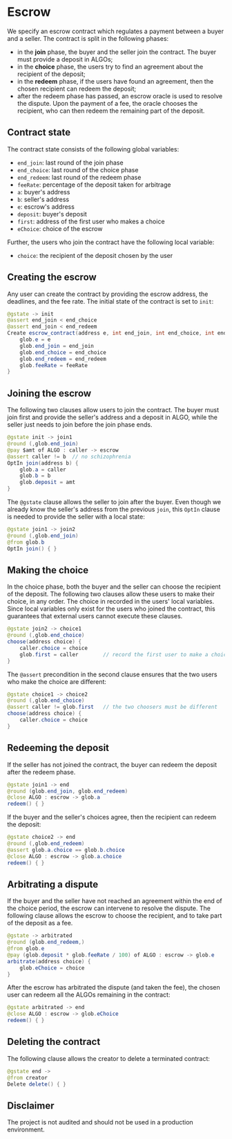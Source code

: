 # Escrow 

We specify an escrow contract which regulates a payment between a buyer and a seller. The contract is split in the following phases:
* in the **join** phase, the buyer and the seller join the contract. The buyer must provide a deposit in ALGOs;
* in the **choice** phase, the users try to find an agreement about the recipient of the deposit;
* in the **redeem** phase, if the users have found an agreement, then the chosen recipient can redeem the deposit;
* after the redeem phase has passed, an escrow oracle is used to resolve the dispute. Upon the payment of a fee, the oracle chooses the recipient, who can then redeem the remaining part of the deposit.

## Contract state

The contract state consists of the following global variables:
* `end_join`: last round of the join phase
* `end_choice`: last round of the choice phase
* `end_redeem`: last round of the redeem phase
* `feeRate`: percentage of the deposit taken for arbitrage
* `a`: buyer's address
* `b`: seller's address
* `e`: escrow's address
* `deposit`: buyer's deposit
* `first`: address of the first user who makes a choice
* `eChoice`: choice of the escrow

Further, the users who join the contract have the following local variable:
* `choice`: the recipient of the deposit chosen by the user

## Creating the escrow

Any user can create the contract by providing the escrow address, the deadlines, and the fee rate. The initial state of the contract is set to `init`:
```java
@gstate -> init
@assert end_join < end_choice
@assert end_join < end_redeem
Create escrow_contract(address e, int end_join, int end_choice, int end_redeem, int feeRate) {
    glob.e = e
    glob.end_join = end_join
    glob.end_choice = end_choice
    glob.end_redeem = end_redeem
    glob.feeRate = feeRate
}
```

## Joining the escrow

The following two clauses allow users to join the contract.
The buyer must join first and provide the seller's address and a deposit in ALGO, while the seller just needs to join before the join phase ends.
```java
@gstate init -> join1
@round (,glob.end_join)
@pay $amt of ALGO : caller -> escrow
@assert caller != b  // no schizophrenia
OptIn join(address b) { 
    glob.a = caller
    glob.b = b
    glob.deposit = amt
}
```

The `@gstate` clause allows the seller to join after the buyer. 
Even though we already know the seller's address from the previous `join`, this `OptIn` clause is needed to provide the seller with a local state:
```java
@gstate join1 -> join2
@round (,glob.end_join)
@from glob.b
OptIn join() { }
```

## Making the choice

In the choice phase, both the buyer and the seller can choose the recipient of the deposit.
The following two clauses allow these users to make their choice, in any order.
The choice in recorded in the users' local variables.
Since local variables only exist for the users who joined the contract, this guarantees that external users cannot execute these clauses.
```java
@gstate join2 -> choice1
@round (,glob.end_choice)
choose(address choice) { 
    caller.choice = choice
    glob.first = caller        // record the first user to make a choice
}
```

The `@assert` precondition in the second clause ensures that the two users who make the choice are different:
```java
@gstate choice1 -> choice2
@round (,glob.end_choice)
@assert caller != glob.first   // the two choosers must be different
choose(address choice) { 
    caller.choice = choice
}
```

## Redeeming the deposit

If the seller has not joined the contract, the buyer can redeem the deposit after the redeem phase.
```java
@gstate join1 -> end
@round (glob.end_join, glob.end_redeem)
@close ALGO : escrow -> glob.a
redeem() { }
```

If the buyer and the seller's choices agree, then the recipient can redeem the deposit:
```java
@gstate choice2 -> end
@round (,glob.end_redeem)
@assert glob.a.choice == glob.b.choice
@close ALGO : escrow -> glob.a.choice
redeem() { }
```

## Arbitrating a dispute
 
If the buyer and the seller have not reached an agreement within the end of the choice period, the escrow can intervene to resolve the dispute.
The following clause allows the escrow to choose the recipient, and to take part of the deposit as a fee.
```java
@gstate -> arbitrated
@round (glob.end_redeem,)
@from glob.e 
@pay (glob.deposit * glob.feeRate / 100) of ALGO : escrow -> glob.e
arbitrate(address choice) {
    glob.eChoice = choice    
}
```

After the escrow has arbitrated the dispute (and taken the fee), the chosen user can redeem all the ALGOs remaining in the contract:
```java
@gstate arbitrated -> end
@close ALGO : escrow -> glob.eChoice
redeem() { }
```

## Deleting the contract

The following clause allows the creator to delete a terminated contract:
```java
@gstate end -> 
@from creator
Delete delete() { }
```

## Disclaimer

The project is not audited and should not be used in a production environment.
